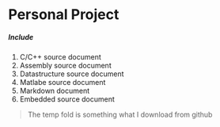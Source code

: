 # Personal Project
##### Include
 
1. C/C++ source document
2. Assembly source document
3. Datastructure source document
4. Matlabe source document
5. Markdown document
6. Embedded source document

>The temp fold is something what I download from github  
